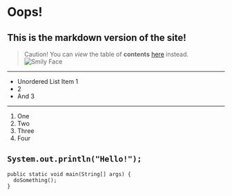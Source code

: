 # Oops!
## This is the markdown version of the site!
> Caution!
You can *view* the table of **contents** [here](https://mv5903.github.io) instead.
![Smily Face](https://upload.wikimedia.org/wikipedia/commons/thumb/e/e0/SNice.svg/1200px-SNice.svg.png)
---
- Unordered List Item 1
- 2
- And 3
---
1. One
2. Two
3. Three
4. Four

`System.out.println("Hello!");`
---
```
public static void main(String[] args) {
  doSomething();
}
```
